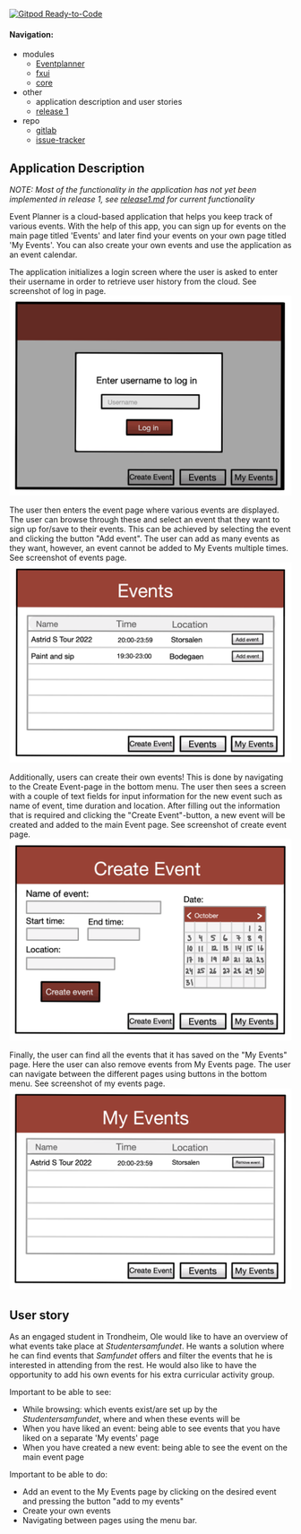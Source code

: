 [![Gitpod Ready-to-Code](https://img.shields.io/badge/Gitpod-Ready--to--Code-blue?logo=gitpod)](https://gitpod.stud.ntnu.no/#gitlab.stud.idi.ntnu.no/it1901/groups-2022/gr2225/gr2225) 
#### Navigation:
- modules
    - [Eventplanner](../README.md)
    - [fxui](../eventplanner/fxui/README.md)
    - [core](../eventplanner/core/README.md)
- other
    - application description and user stories
    - [release 1](../docs/release1.md)
- repo
    - [gitlab](https://gitlab.stud.idi.ntnu.no/it1901/groups-2022/gr2225/gr2225)
    - [issue-tracker](https://gitlab.stud.idi.ntnu.no/it1901/groups-2022/gr2225/gr2225/-/issues)

## Application Description
*NOTE: Most of the functionality in the application has not yet been implemented in release 1, see [release1.md](../docs/release1.md) for current functionality*

Event Planner is a cloud-based application that helps you keep track of various events. With the help of this app, you can sign up for events on the main page titled 'Events' and later find your events on your own page titled 'My Events'. You can also create your own events and use the application as an event calendar.

The application initializes a login screen where the user is asked to enter their username in order to retrieve user history from the cloud. See screenshot of log in page. ![](screenshots/LogInPage.png)

The user then enters the event page where various events are displayed. The user can browse through these and select an event that they want to sign up for/save to their events. This can be achieved by selecting the event and clicking the button "Add event". The user can add as many events as they want, however, an event cannot be added to My Events multiple times. See screenshot of events page. ![](screenshots/EventsPage.png)

Additionally, users can create their own events! This is done by navigating to the Create Event-page in the bottom menu. The user then sees a screen with a couple of text fields for input information for the new event such as name of event, time duration and location. After filling out the information that is required and clicking the "Create Event"-button, a new event will be created and added to the main Event page. See screenshot of create event page. ![](screenshots/CreateEventPage.png)

Finally, the user can find all the events that it has saved on the "My Events" page. Here the user can also remove events from My Events page. The user can navigate between the different pages using buttons in the bottom menu. See screenshot of my events page. ![](screenshots/MyEventsPage.png) 

## User story

As an engaged student in Trondheim, Ole would like to have an overview of what events take place at *Studentersamfundet*. He wants a solution where he can find events that *Samfundet* offers and filter the events that he is interested in attending from the rest. He would also like to have the opportunity to add his own events for his extra curricular activity group.

Important to be able to see:
- While browsing: which events exist/are set up by the *Studentersamfundet*, where and when these events will be
- When you have liked an event: being able to see events that you have liked on a separate 'My events' page
- When you have created a new event: being able to see the event on the main event page 

Important to be able to do:
- Add an event to the My Events page by clicking on the desired event and pressing the button "add to my events"
- Create your own events 
- Navigating between pages using the menu bar.

